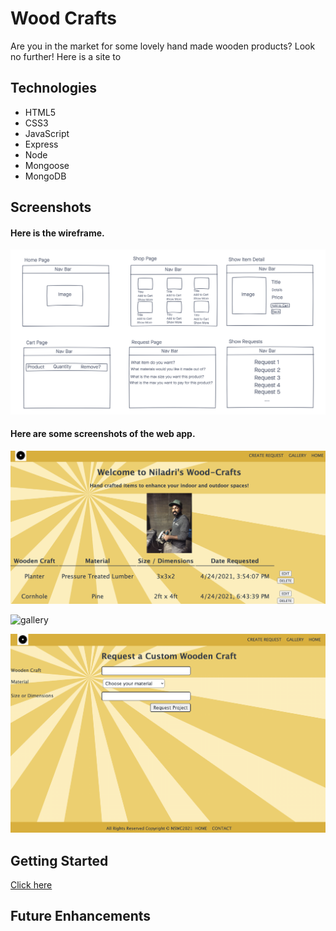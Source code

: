 # Wood Crafts

Are you in the market for some lovely hand made wooden products? Look no further! Here is a site to 

## Technologies
- HTML5
- CSS3
- JavaScript
- Express
- Node
- Mongoose
- MongoDB

## Screenshots
#### Here is the wireframe.
![wireframe](./public/images/Project-2-Wireframe.png) 

#### Here are some screenshots of the web app.

![index](./public/images/index.png)


![gallery](./public/images/gallery.png)


![request](./public/images/request.png)



## Getting Started
[Click here](https://sinha-crafts.herokuapp.com/woodCrafts) 

## Future Enhancements

